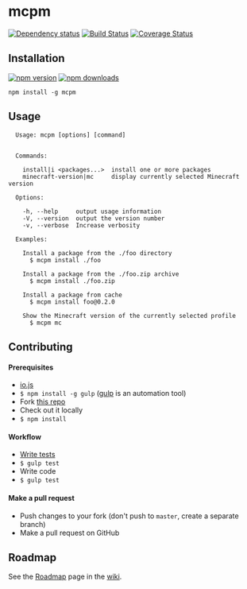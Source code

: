 # mcpm

[![Dependency status](https://img.shields.io/david/mcpm/mcpm.svg?style=flat)](https://david-dm.org/mcpm/mcpm)
[![Build Status](https://img.shields.io/travis/mcpm/mcpm.svg?style=flat&branch=master)](https://travis-ci.org/mcpm/mcpm)
[![Coverage Status](https://img.shields.io/coveralls/mcpm/mcpm.svg)](https://coveralls.io/github/mcpm/mcpm?branch=master)

## Installation

[![npm version](https://img.shields.io/npm/v/mcpm.svg)](https://www.npmjs.com/package/mcpm)
[![npm downloads](https://img.shields.io/npm/dm/mcpm.svg)](https://www.npmjs.com/package/mcpm)

    npm install -g mcpm

## Usage

```Text
  Usage: mcpm [options] [command]


  Commands:

    install|i <packages...>  install one or more packages
    minecraft-version|mc     display currently selected Minecraft version

  Options:

    -h, --help     output usage information
    -V, --version  output the version number
    -v, --verbose  Increase verbosity

  Examples:

    Install a package from the ./foo directory
      $ mcpm install ./foo

    Install a package from the ./foo.zip archive
      $ mcpm install ./foo.zip

    Install a package from cache
      $ mcpm install foo@0.2.0

    Show the Minecraft version of the currently selected profile
      $ mcpm mc
```

## Contributing

#### Prerequisites

- [io.js](https://iojs.org)
- `$ npm install -g gulp` ([gulp](http://gulpjs.com/) is an automation tool)
- Fork [this repo](https://github.com/mcpm/mcpm)
- Check out it locally
- `$ npm install`

#### Workflow

- [Write tests](https://en.wikipedia.org/wiki/Test-driven_development)
- `$ gulp test`
- Write code
- `$ gulp test`

#### Make a pull request

- Push changes to your fork (don't push to `master`, create a separate branch)
- Make a pull request on GitHub

## Roadmap

See the [Roadmap](https://github.com/mcpm/mcpm/wiki/Roadmap) page in the [wiki](https://github.com/mcpm/mcpm/wiki).
